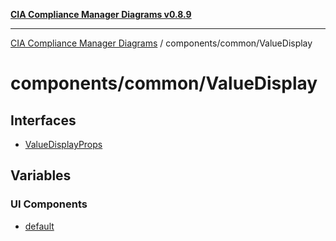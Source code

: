 [**CIA Compliance Manager Diagrams v0.8.9**](../../../README.md)

***

[CIA Compliance Manager Diagrams](../../../modules.md) / components/common/ValueDisplay

# components/common/ValueDisplay

## Interfaces

- [ValueDisplayProps](interfaces/ValueDisplayProps.md)

## Variables

### UI Components

- [default](variables/default.md)
